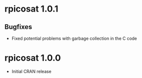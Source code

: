 # rpicosat 1.0.1

## Bugfixes

* Fixed potential problems with garbage collection in the C code

# rpicosat 1.0.0

* Initial CRAN release
